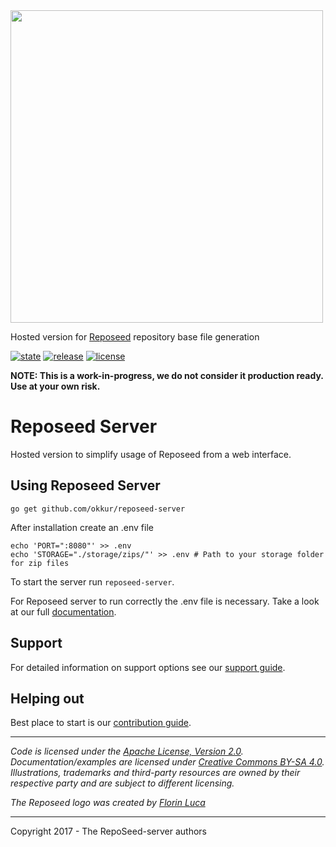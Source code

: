 <img src='https://github.com/okkur/reposeed/blob/master/media/logo.svg' width='500'/>

Hosted version for [Reposeed](https://github.com/okkur/reposeed) repository base file generation

 [![state](https://img.shields.io/badge/state-beta-blue.svg)]() [![release](https://img.shields.io/github/release/okkur/reposeed.svg)](https://github.com/okkur/reposeed/releases) [![license](https://img.shields.io/github/license/okkur/reposeed.svg)](LICENSE)

**NOTE: This is a work-in-progress, we do not consider it production ready. Use at your own risk.**

# Reposeed Server
Hosted version to simplify usage of Reposeed from a web interface.

## Using Reposeed Server
```
go get github.com/okkur/reposeed-server
```

After installation create an .env file
```
echo 'PORT=":8080"' >> .env
echo 'STORAGE="./storage/zips/"' >> .env # Path to your storage folder for zip files
```

To start the server run ```reposeed-server```.

For Reposeed server to run correctly the .env file is necessary.
Take a look at our full [documentation](/docs).

## Support
For detailed information on support options see our [support guide](/SUPPORT.md).

## Helping out
Best place to start is our [contribution guide](/CONTRIBUTING.md).

----

*Code is licensed under the [Apache License, Version 2.0](/LICENSE).*  
*Documentation/examples are licensed under [Creative Commons BY-SA 4.0](/docs/LICENSE).*  
*Illustrations, trademarks and third-party resources are owned by their respective party and are subject to different licensing.*

*The Reposeed logo was created by [Florin Luca](https://99designs.com/profiles/florinluca)*

---

Copyright 2017 - The RepoSeed-server authors
